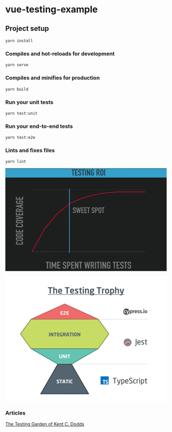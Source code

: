 # vue-testing-example

## Project setup
```
yarn install
```

### Compiles and hot-reloads for development
```
yarn serve
```

### Compiles and minifies for production
```
yarn build
```

### Run your unit tests
```
yarn test:unit
```

### Run your end-to-end tests
```
yarn test:e2e
```

### Lints and fixes files
```
yarn lint
```

![ROI](./docs/roi.png)

![trophy](./docs/trophy.jpg)

### Articles
[The Testing Garden of Kent C. Dodds](https://kentcdodds.com/testing/)